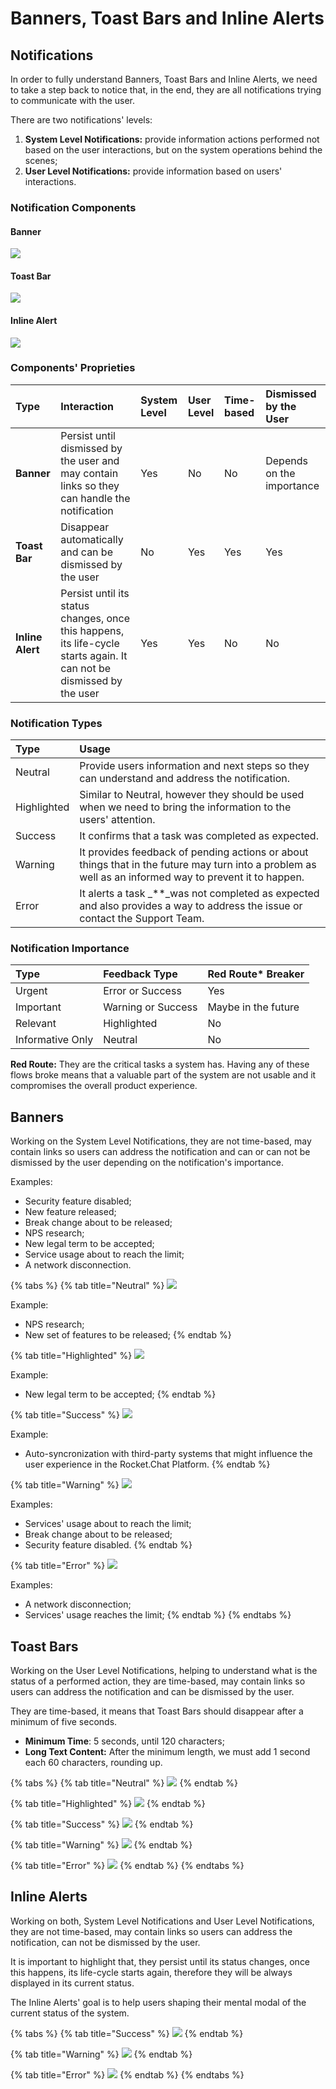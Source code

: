 # Banners, Toast Bars and Inline Alerts

## Notifications

In order to fully understand Banners, Toast Bars and Inline Alerts, we need to take a step back to notice that, in the end, they are all notifications trying to communicate with the user.

There are two notifications' levels:

1. **System Level Notifications:** provide information actions performed not based on the user interactions, but on the system operations behind the scenes;
2. **User Level Notifications:** provide information based on users' interactions.

### Notification Components

#### Banner

![](../../../../../.gitbook/assets/warning%20%285%29%20%282%29%20%282%29%20%284%29%20%285%29%20%281%29%20%2817%29.png)

#### Toast Bar

![](../../../../../.gitbook/assets/warning%20%288%29%20%282%29%20%282%29%20%283%29%20%283%29%20%284%29.png)

#### Inline Alert

![](../../../../../.gitbook/assets/warning%20%282%29%20%282%29%20%282%29%20%284%29%20%286%29%20%283%29%20%2814%29.png)

### Components' Proprieties

| Type | Interaction | System Level | User Level | Time-based | Dismissed by the User |
| :--- | :--- | :--- | :--- | :--- | :--- |
| **Banner** | Persist until dismissed by the user and may contain links so they can handle the notification | Yes | No | No | Depends on the importance |
| **Toast Bar** | Disappear automatically and can be dismissed by the user | No | Yes | Yes | Yes |
| **Inline Alert** | Persist until its status changes, once this happens, its life-cycle starts again. It can not be dismissed by the user | Yes | Yes | No | No |

### Notification Types

| Type | Usage |
| :--- | :--- |
| Neutral | Provide users information and next steps so they can understand and address the notification. |
| Highlighted | Similar to Neutral, however they should be used when we need to bring the information to the users' attention. |
| Success | It confirms that a task was completed as expected. |
| Warning | It provides feedback of pending actions or about things that in the future may turn into a problem as well as an informed way to prevent it to happen. |
| Error | It alerts a task _\*\*_was not completed as expected and also provides a way to address the issue or contact the Support Team. |

### Notification Importance

| Type | Feedback Type | Red Route\* Breaker |
| :--- | :--- | :--- |
| Urgent | Error or Success | Yes |
| Important | Warning or Success | Maybe in the future |
| Relevant | Highlighted | No |
| Informative Only | Neutral | No |

**Red Route:** They are the critical tasks a system has. Having any of these flows broke means that a valuable part of the system are not usable and it compromises the overall product experience.

## Banners

Working on the System Level Notifications, they are not time-based, may contain links so users can address the notification and can or can not be dismissed by the user depending on the notification's importance.

Examples:

* Security feature disabled;
* New feature released;
* Break change about to be released;
* NPS research;
* New legal term to be accepted;
* Service usage about to reach the limit;
* A network disconnection.

{% tabs %}
{% tab title="Neutral" %}
![](../../../../../.gitbook/assets/neutral%20%287%29.png)

Example:

* NPS research;
* New set of features to be released;
{% endtab %}

{% tab title="Highlighted" %}
![](../../../../../.gitbook/assets/highlight%20%282%29.png)

Example:

* New legal term to be accepted;
{% endtab %}

{% tab title="Success" %}
![](../../../../../.gitbook/assets/success%20%285%29.png)

Example:

* Auto-syncronization with third-party systems that might influence the user experience in the Rocket.Chat Platform.
{% endtab %}

{% tab title="Warning" %}
![](../../../../../.gitbook/assets/warning%20%285%29%20%282%29%20%282%29%20%284%29%20%285%29%20%281%29.png)

Examples:

* Services' usage about to reach the limit;
* Break change about to be released;
* Security feature disabled.
{% endtab %}

{% tab title="Error" %}
![](../../../../../.gitbook/assets/error%20%284%29.png)

Examples:

* A network disconnection;
* Services' usage reaches the limit;
{% endtab %}
{% endtabs %}

## Toast Bars

Working on the User Level Notifications, helping to understand what is the status of a performed action, they are time-based, may contain links so users can address the notification and can be dismissed by the user.

They are time-based, it means that Toast Bars should disappear after a minimum of five seconds.

* **Minimum Time**: 5 seconds, until 120 characters;
* **Long Text Content:** After the minimum length, we must add 1 second each 60 characters, rounding up.

{% tabs %}
{% tab title="Neutral" %}
![](../../../../../.gitbook/assets/neutral%20%286%29.png)
{% endtab %}

{% tab title="Highlighted" %}
![](../../../../../.gitbook/assets/highlight.png)
{% endtab %}

{% tab title="Success" %}
![](../../../../../.gitbook/assets/success%20%281%29.png)
{% endtab %}

{% tab title="Warning" %}
![](../../../../../.gitbook/assets/warning%20%288%29%20%282%29%20%282%29%20%283%29%20%283%29%20%285%29.png)
{% endtab %}

{% tab title="Error" %}
![](../../../../../.gitbook/assets/error.png)
{% endtab %}
{% endtabs %}

## Inline Alerts

Working on both, System Level Notifications and User Level Notifications, they are not time-based, may contain links so users can address the notification, can not be dismissed by the user.

It is important to highlight that, they persist until its status changes, once this happens, its life-cycle starts again, therefore they will be always displayed in its current status.

The Inline Alerts' goal is to help users shaping their mental modal of the current status of the system.

{% tabs %}
{% tab title="Success" %}
![](../../../../../.gitbook/assets/success%20%283%29.png)
{% endtab %}

{% tab title="Warning" %}
![](../../../../../.gitbook/assets/warning%20%282%29%20%282%29%20%282%29%20%284%29%20%286%29%20%283%29%20%2811%29.png)
{% endtab %}

{% tab title="Error" %}
![](../../../../../.gitbook/assets/error%20%285%29.png)
{% endtab %}
{% endtabs %}

